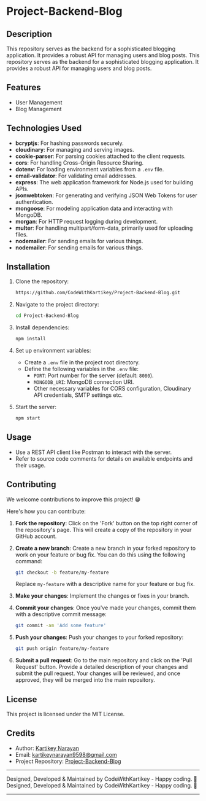 # Project-Backend-Blog

## Description

This repository serves as the backend for a sophisticated blogging application. It provides a robust API for managing users and blog posts.
This repository serves as the backend for a sophisticated blogging application. It provides a robust API for managing users and blog posts.

## Features

- User Management
- Blog Management

## Technologies Used

- **bcryptjs**: For hashing passwords securely.
- **cloudinary**: For managing and serving images.
- **cookie-parser**: For parsing cookies attached to the client requests.
- **cors**: For handling Cross-Origin Resource Sharing.
- **dotenv**: For loading environment variables from a `.env` file.
- **email-validator**: For validating email addresses.
- **express**: The web application framework for Node.js used for building APIs.
- **jsonwebtoken**: For generating and verifying JSON Web Tokens for user authentication.
- **mongoose**: For modeling application data and interacting with MongoDB.
- **morgan**: For HTTP request logging during development.
- **multer**: For handling multipart/form-data, primarily used for uploading files.
- **nodemailer**: For sending emails for various things.
- **nodemailer**: For sending emails for various things.

## Installation

1. Clone the repository:

   ```bash
   https://github.com/CodeWithKartikey/Project-Backend-Blog.git
   ```

2. Navigate to the project directory:

   ```bash
   cd Project-Backend-Blog
   ```

3. Install dependencies:

   ```bash
   npm install
   ```

4. Set up environment variables:

   - Create a `.env` file in the project root directory.
   - Define the following variables in the `.env` file:
     - `PORT`: Port number for the server (default: `8080`).
     - `MONGODB_URI`: MongoDB connection URI.
     - Other necessary variables for CORS configuration, Cloudinary API credentials, SMTP settings etc.

5. Start the server:

   ```bash
   npm start
   ```

## Usage

- Use a REST API client like Postman to interact with the server.
- Refer to source code comments for details on available endpoints and their usage.

## Contributing

We welcome contributions to improve this project! 😁

Here's how you can contribute:

1. **Fork the repository**: Click on the 'Fork' button on the top right corner of the repository's page. This will create a copy of the repository in your GitHub account.

2. **Create a new branch**: Create a new branch in your forked repository to work on your feature or bug fix. You can do this using the following command:

   ```bash
   git checkout -b feature/my-feature
   ```

   Replace `my-feature` with a descriptive name for your feature or bug fix.

3. **Make your changes**: Implement the changes or fixes in your branch.

4. **Commit your changes**: Once you've made your changes, commit them with a descriptive commit message:

   ```bash
   git commit -am 'Add some feature'
   ```

5. **Push your changes**: Push your changes to your forked repository:

   ```bash
   git push origin feature/my-feature
   ```

6. **Submit a pull request**: Go to the main repository and click on the 'Pull Request' button. Provide a detailed description of your changes and submit the pull request. Your changes will be reviewed, and once approved, they will be merged into the main repository.

## License

This project is licensed under the MIT License.

## Credits

- Author: [Kartikey Narayan](https://github.com/CodeWithKartikey)
- Email: kartikeynarayan9598@gmail.com
- Project Repository: [Project-Backend-Blog](https://github.com/CodeWithKartikey/Project-Backend-Blog.git)

---

Designed, Developed & Maintained by CodeWithKartikey - Happy coding. 🚀
Designed, Developed & Maintained by CodeWithKartikey - Happy coding. 🚀

---